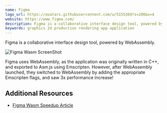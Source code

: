 ```yaml
---
name: Figma
logo_url: https://avatars.githubusercontent.com/u/5155369?s=200&v=4
website: https://www.figma.com/
description: Figma is a collaborative interface design tool, powered by WebAssembly.
keywords: graphics 2d production rendering app application
---
```


Figma is a collaborative interface design tool, powered by WebAssembly.

![Figma Wasm ScreenShot](https://ucarecdn.com/96c762be-d03e-4137-9216-8c9c793612e7/)

Figma uses WebAssembly, as the application was originally written in C++, and exported to Asm.js using Emscripten. However, after WebAssembly launched, they switched to WebAssembly by adding the appropriate Emscripten flags, and saw 3x performance increase!

## Additional Resources

- [Figma Wasm Speedup Article](https://www.figma.com/blog/webassembly-cut-figmas-load-time-by-3x/)
